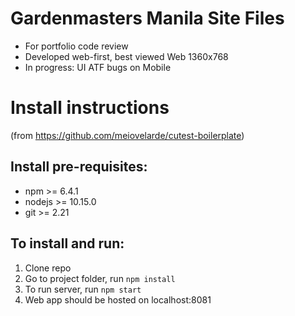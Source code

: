 # Gardenmasters Manila Site Files
- For portfolio code review
- Developed web-first, best viewed Web 1360x768
- In progress: UI ATF bugs on Mobile

# Install instructions
(from https://github.com/meiovelarde/cutest-boilerplate)

## Install pre-requisites:
  - npm >= 6.4.1
  - nodejs >= 10.15.0
  - git >= 2.21

## To install and run:
  1. Clone repo
  2. Go to project folder, run `npm install`
  3. To run server, run `npm start`
  4. Web app should be hosted on localhost:8081
